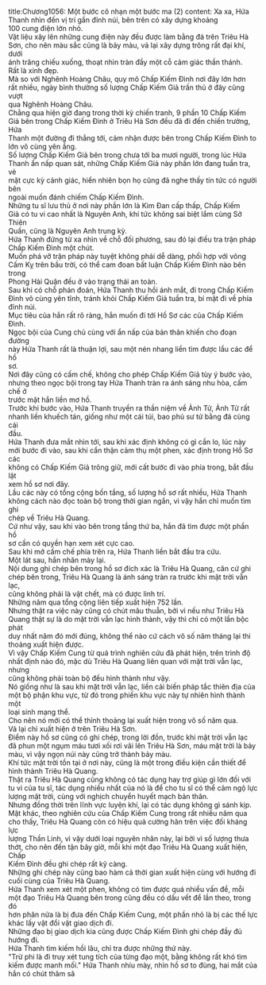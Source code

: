 title:Chương1056: Một bước cô nhạn một bước ma (2)
content:
Xa xa, Hứa Thanh nhìn đến vị trí gần đỉnh núi, bên trên có xây dựng khoảng<br>100 cung điện lớn nhỏ.<br>Vật liệu xây lên những cung điện này đều được làm bằng đá trên Triêu Hà<br>Sơn, cho nên màu sắc cũng là bảy màu, vả lại xây dựng trông rất đại khí, dưới<br>ánh trăng chiếu xuống, thoạt nhìn tràn đầy một cỗ cảm giác thần thánh.<br>Rất là xinh đẹp.<br>Mà so với Nghênh Hoàng Châu, quy mô Chấp Kiếm Đình nơi đây lớn hơn<br>rất nhiều, ngày bình thường số lượng Chấp Kiếm Giả trấn thủ ở đây cũng vượt<br>qua Nghênh Hoàng Châu.<br>Chẳng qua hiện giờ đang trong thời kỳ chiến tranh, 9 phần 10 Chấp Kiếm<br>Giả bên trong Chấp Kiếm Đình ở Triêu Hà Sơn đều đã đi đến chiến trường, Hứa<br>Thanh một đường đi thẳng tới, cảm nhận được bên trong Chấp Kiếm Đình to<br>lớn vô cùng yên ắng.<br>Số lượng Chấp Kiếm Giả bên trong chưa tới ba mươi người, trong lúc Hứa<br>Thanh ẩn nấp quan sát, những Chấp Kiếm Giả này phần lớn đang tuần tra, vẻ<br>mặt cực kỳ cảnh giác, hiển nhiên bọn họ cũng đã nghe thấy tin tức có người bên<br>ngoài muốn đánh chiếm Chấp Kiếm Đình.<br>Những tu sĩ lưu thủ ở nơi này phần lớn là Kim Đan cấp thấp, Chấp Kiếm<br>Giả có tu vi cao nhất là Nguyên Anh, khí tức không sai biệt lắm cùng Sở Thiên<br>Quần, cũng là Nguyên Anh trung kỳ.<br>Hứa Thanh đứng từ xa nhìn về chỗ đối phương, sau đó lại điều tra trận pháp<br>Chấp Kiếm Đình một chút.<br>Muốn phá vỡ trận pháp này tuyệt không phải dễ dàng, phối hợp với võng<br>Cấm Kỵ trên bầu trời, có thể cam đoan bất luận Chấp Kiếm Đình nào bên trong<br>Phong Hải Quận đều ở vào trạng thái an toàn.<br>Sau khi có chỗ phán đoán, Hứa Thanh thu hồi ánh mắt, đi trong Chấp Kiếm<br>Đình vô cùng yên tĩnh, tránh khỏi Chấp Kiếm Giả tuần tra, bí mật đi về phía<br>đỉnh núi.<br>Mục tiêu của hắn rất rõ ràng, hắn muốn đi tới Hồ Sơ các của Chấp Kiếm<br>Đình.<br>Ngọc bội của Cung chủ cùng với ẩn nấp của bản thân khiến cho đoạn đường<br>này Hứa Thanh rất là thuận lợi, sau một nén nhang liền tìm được lầu các để hồ<br>sơ.<br>Nơi đây cũng có cấm chế, không cho phép Chấp Kiếm Giả tùy ý bước vào,<br>nhưng theo ngọc bội trong tay Hứa Thanh tràn ra ánh sáng nhu hòa, cấm chế ở<br>trước mặt hắn liền mơ hồ.<br>Trước khi bước vào, Hứa Thanh truyền ra thần niệm về Ảnh Tử, Ảnh Tử rất<br>nhanh liền khuếch tán, giống như một cái túi, bao phủ sư tử bằng đá cùng cái<br>đầu.<br>Hứa Thanh đưa mắt nhìn tới, sau khi xác định không có gì cần lo, lúc này<br>mới bước đi vào, sau khi cẩn thận cảm thụ một phen, xác định trong Hồ Sơ các<br>không có Chấp Kiếm Giả trông giữ, mới cất bước đi vào phía trong, bắt đầu lật<br>xem hồ sơ nơi đây.<br>Lầu các này có tổng cộng bốn tầng, số lượng hồ sơ rất nhiều, Hứa Thanh<br>không cách nào đọc toàn bộ trong thời gian ngắn, vì vậy hắn chỉ muốn tìm ghi<br>chép về Triêu Hà Quang.<br>Cứ như vậy, sau khi vào bên trong tầng thứ ba, hắn đã tìm được một phần hồ<br>sơ cần có quyền hạn xem xét cực cao.<br>Sau khi mở cấm chế phía trên ra, Hứa Thanh liền bắt đầu tra cứu.<br>Một lát sau, hắn nhăn mày lại.<br>Nội dung ghi chép bên trong hồ sơ đích xác là Triêu Hà Quang, căn cứ ghi<br>chép bên trong, Triêu Hà Quang là ánh sáng tràn ra trước khi mặt trời vẫn lạc,<br>cũng không phải là vật chết, mà có được linh trí.<br>Những năm qua tổng cộng liên tiếp xuất hiện 752 lần.<br>Nhưng thật ra việc này cũng có chút mâu thuẫn, bởi vì nếu như Triêu Hà<br>Quang thật sự là do mặt trời vẫn lạc hình thành, vậy thì chỉ có một lần bộc phát<br>duy nhất năm đó mới đúng, không thể nào cứ cách vô số năm tháng lại thi<br>thoảng xuất hiện được.<br>Vì vậy Chấp Kiếm Cung từ quá trình nghiên cứu đã phát hiện, trên trình độ<br>nhất định nào đó, mặc dù Triêu Hà Quang liên quan với mặt trời vẫn lạc, nhưng<br>cũng không phải toàn bộ đều hình thành như vậy.<br>Nó giống như là sau khi mặt trời vẫn lạc, liền cải biến pháp tắc thiên địa của<br>một bộ phận khu vực, từ đó trong phiến khu vực này tự nhiên hình thành một<br>loại sinh mạng thể.<br>Cho nên nó mới có thể thỉnh thoảng lại xuất hiện trong vô số năm qua.<br>Vả lại chỉ xuất hiện ở trên Triêu Hà Sơn.<br>Điểm này hồ sơ cũng có ghi chép, trong lời đồn, trước khi mặt trời vẫn lạc<br>đã phun một ngụm máu tươi xối rơi vãi lên Triêu Hà Sơn, máu mặt trời là bảy<br>màu, vì vậy ngọn núi này cũng trở thành bảy màu.<br>Khí tức mặt trời tồn tại ở nơi này, cũng là một trong điều kiện cần thiết để<br>hình thành Triêu Hà Quang.<br>Thật ra Triêu Hà Quang cũng không có tác dụng hay trợ giúp gì lớn đối với<br>tu vi của tu sĩ, tác dụng nhiều nhất của nó là để cho tu sĩ có thể cảm ngộ lực<br>lượng mặt trời, cùng với nghịch chuyển huyết mạch bản thân.<br>Nhưng đồng thời trên lĩnh vực luyện khí, lại có tác dụng không gì sánh kịp.<br>Mặt khác, theo nghiên cứu của Chấp Kiếm Cung trong rất nhiều năm qua<br>cho thấy, Triêu Hà Quang còn có hiệu quả cường hãn trên việc đối kháng lực<br>lượng Thần Linh, vì vậy dưới loại nguyên nhân này, lại bởi vì số lượng thưa<br>thớt, cho nên đến tận bây giờ, mỗi khi một đạo Triêu Hà Quang xuất hiện, Chấp<br>Kiếm Đình đều ghi chép rất kỹ càng.<br>Những ghi chép này cũng bao hàm cả thời gian xuất hiện cùng với hướng đi<br>cuối cùng của Triêu Hà Quang.<br>Hứa Thanh xem xét một phen, không có tìm được quá nhiều vấn đề, mỗi<br>một đạo Triêu Hà Quang bên trong cũng đều có dấu vết để lần theo, trong đó<br>hơn phân nửa là bị đưa đến Chấp Kiếm Cung, một phần nhỏ là bị các thế lực<br>khác lấy vật đổi vật giao dịch đi.<br>Những đạo bị giao dịch kia cũng được Chấp Kiếm Đình ghi chép đầy đủ<br>hướng đi.<br>Hứa Thanh tìm kiếm hồi lâu, chỉ tra được những thứ này.<br>"Trừ phi là đi truy xét tung tích của từng đạo một, bằng không rất khó tìm<br>kiếm được manh mối." Hứa Thanh nhíu mày, nhìn hồ sơ to đùng, hai mắt của<br>hắn có chút thâm sâ
